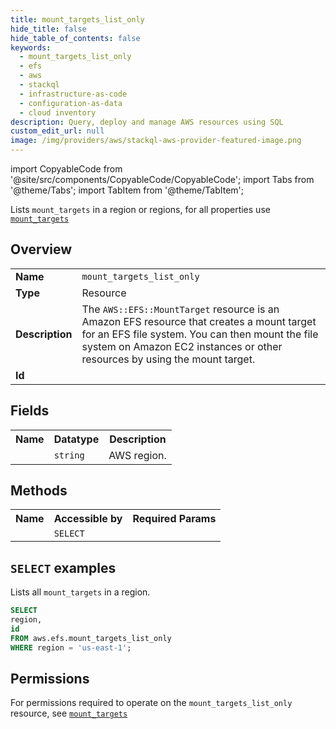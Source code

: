```yaml
---
title: mount_targets_list_only
hide_title: false
hide_table_of_contents: false
keywords:
  - mount_targets_list_only
  - efs
  - aws
  - stackql
  - infrastructure-as-code
  - configuration-as-data
  - cloud inventory
description: Query, deploy and manage AWS resources using SQL
custom_edit_url: null
image: /img/providers/aws/stackql-aws-provider-featured-image.png
---
```


import CopyableCode from '@site/src/components/CopyableCode/CopyableCode';
import Tabs from '@theme/Tabs';
import TabItem from '@theme/TabItem';

Lists <code>mount_targets</code> in a region or regions, for all properties use <a href="/providers/aws/serviceName/mount_targets/"><code>mount_targets</code></a>

## Overview
<table><tbody>
<tr><td><b>Name</b></td><td><code>mount_targets_list_only</code></td></tr>
<tr><td><b>Type</b></td><td>Resource</td></tr>
<tr><td><b>Description</b></td><td>The <code>AWS::EFS::MountTarget</code> resource is an Amazon EFS resource that creates a mount target for an EFS file system. You can then mount the file system on Amazon EC2 instances or other resources by using the mount target.</td></tr>
<tr><td><b>Id</b></td><td><CopyableCode code="aws.efs.mount_targets_list_only" /></td></tr>
</tbody></table>

## Fields
<table><tbody><tr><th>Name</th><th>Datatype</th><th>Description</th></tr><tr><td><CopyableCode code="region" /></td><td><code>string</code></td><td>AWS region.</td></tr>
</tbody></table>

## Methods

<table><tbody>
  <tr>
    <th>Name</th>
    <th>Accessible by</th>
    <th>Required Params</th>
  </tr>
  <tr>
    <td><CopyableCode code="list_resources" /></td>
    <td><code>SELECT</code></td>
    <td><CopyableCode code="region" /></td>
  </tr>
</tbody></table>

## `SELECT` examples
Lists all <code>mount_targets</code> in a region.
```sql
SELECT
region,
id
FROM aws.efs.mount_targets_list_only
WHERE region = 'us-east-1';
```


## Permissions

For permissions required to operate on the <code>mount_targets_list_only</code> resource, see <a href="/providers/aws/efs/mount_targets/#permissions"><code>mount_targets</code></a>

